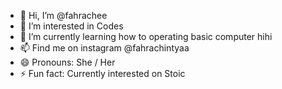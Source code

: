 - 👋 Hi, I’m @fahrachee
- 👀 I’m interested in Codes
- 🌱 I’m currently learning how to operating basic computer hihi
- 📫 Find me on instagram @fahrachintyaa
- 😄 Pronouns: She / Her
- ⚡ Fun fact: Currently interested on Stoic 

<!---
fahrachee/fahrachee is a ✨ special ✨ repository because its `README.md` (this file) appears on your GitHub profile.
You can click the Preview link to take a look at your changes.
--->
